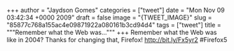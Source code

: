 
+++
author = "Jaydson Gomes"
categories = ["tweet"]
date = "Mon Nov 09 03:42:34 +0000 2009"
draft = false
image = "{TWEET_IMAGE}"
slug = "85877c768a155ac4e09871922a080161b3cd94d4"
tags = ["tweet"]
title = """Remember what the Web was..."""
+++
Remember what the Web was like in 2004? Thanks for changing that, Firefox! http://bit.ly/Fx5yr2 #Firefox5
